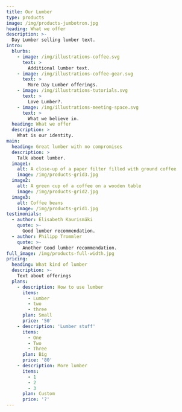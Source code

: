 ```yaml
---
title: Our Lumber
type: products
image: /img/products-jumbotron.jpg
heading: What we offer
description: >-
  Day Lumber selling lumber text.
intro:
  blurbs:
    - image: /img/illustrations-coffee.svg
      text: >
        Additional lumber text.
    - image: /img/illustrations-coffee-gear.svg
      text: >
        More Day Lumber offerings.
    - image: /img/illustrations-tutorials.svg
      text: >
        Love Lumber?.
    - image: /img/illustrations-meeting-space.svg
      text: >
        What we believe in.
  heading: What we offer
  description: >
    What is our identity.
main:
  heading: Great lumber with no compromises
  description: >
    Talk about lumber.
  image1:
    alt: A close-up of a paper filter filled with ground coffee
    image: /img/products-grid3.jpg
  image2:
    alt: A green cup of a coffee on a wooden table
    image: /img/products-grid2.jpg
  image3:
    alt: Coffee beans
    image: /img/products-grid1.jpg
testimonials:
  - author: Elisabeth Kaurismäki
    quote: >-
      Good lumber recommendation.
  - author: Philipp Trommler
    quote: >-
      Another Good lumber recommendation.
full_image: /img/products-full-width.jpg
pricing:
  heading: What kind of lumber
  description: >-
    Text about offerings
  plans:
    - description: How to use lumber
      items:
        - Lumber
        - two
        - three
      plan: Small
      price: '50'
    - description: 'Lumber stuff'
      items:
        - One
        - Two
        - Three
      plan: Big
      price: '80'
    - description: More lumber
      items:
        - 1
        - 2
        - 3
      plan: Custom
      price: '?'
---
```



